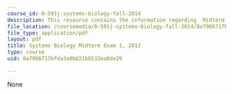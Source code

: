 ```yaml
---
course_id: 8-591j-systems-biology-fall-2014
description: This resource contains the information regarding  Midterm Exam 1, 2012.
file_location: /coursemedia/8-591j-systems-biology-fall-2014/8a7986717bfda3a9bb21b8532ea0de29_MIT8_591JF14_Exam1_2012.pdf
file_type: application/pdf
layout: pdf
title: Systems Biology Midterm Exam 1, 2012
type: course
uid: 8a7986717bfda3a9bb21b8532ea0de29

---
```

None